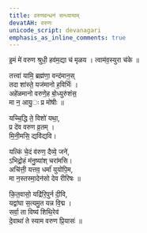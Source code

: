 ```yaml
---
title: वरुणवन्धनं सन्ध्यायाम्
devatAH: वरुणः
unicode_script: devanagari
emphasis_as_inline_comments: true
---
```

इ॒मं मे॑ वरुण श्रुधी॒ हव॑म॒द्या च॑ मृळय । त्वाम॑व॒स्युरा च॑के ॥  

तत्त्वा॑ यामि॒ ब्रह्म॑णा॒ वन्द॑मान॒स्  
तदा शा॑स्ते॒ यज॑मानो ह॒विर्भिः॑ ।  
अहे॑ळमानो वरुणे॒ह बो॒ध्युरु॑शंस॒  
मा न॒ आयु॒ः प्र मो॑षीः ॥

यच्चि॒द्धि ते॒ विशो॑ यथा॒,  
प्र दे॑व वरुण व्र॒तम् ।  
मि॒नी॒मसि॒ द्यवि॑द्यवि।

यत्किं चे॒दं व॑रुण॒ दैव्ये॒ जने॑,  
ऽभिद्रो॒हं म॑नु॒ष्या॑श् चरा॑मसि।   
अचि॑त्ती॒ यत्तव॒ धर्मा॑ युयोपि॒म,  
मा न॒स्तस्मा॒देन॑सो देव रीरिषः ॥

कि॒त॒वासो॒ यद्रि॑रि॒पुर्न दी॒वि,  
यद्वा॑घा स॒त्यमु॒त यन्न वि॒द्म ।  
सर्वा॒ ता विष्य॑ शिथि॒रेव॑  
दे॒वाथा॑ ते स्याम वरुण प्रि॒यासः॑ ॥
